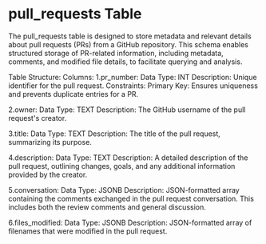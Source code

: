# pull_requests Table
The pull_requests table is designed to store metadata and relevant details about pull requests (PRs) from a GitHub repository. This schema enables structured storage of PR-related information, including metadata, comments, and modified file details, to facilitate querying and analysis.

Table Structure:
Columns:
1.pr_number:
 Data Type: INT
 Description: Unique identifier for the pull request.
 Constraints:
    Primary Key: Ensures uniqueness and prevents duplicate entries for a PR.

2.owner:
 Data Type: TEXT
 Description: The GitHub username of the pull request's creator.

3.title:
 Data Type: TEXT
 Description: The title of the pull request, summarizing its purpose.
 
4.description:
 Data Type: TEXT
 Description: A detailed description of the pull request, outlining changes, goals, and any additional information provided by the creator.

5.conversation:
 Data Type: JSONB
 Description: JSON-formatted array containing the comments exchanged in the pull request conversation. This includes both the review comments and general discussion.

6.files_modified:
  Data Type: JSONB
  Description: JSON-formatted array of filenames that were modified in the pull request.
